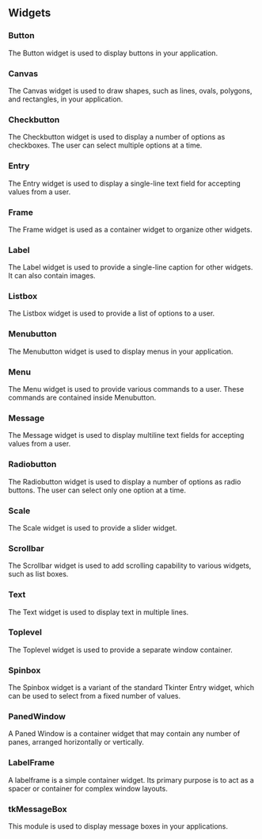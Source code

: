 
## Widgets

### Button
The Button widget is used to display buttons in your application.

### Canvas
The Canvas widget is used to draw shapes, such as lines, ovals, polygons, and rectangles, in your application.

### Checkbutton
The Checkbutton widget is used to display a number of options as checkboxes. The user can select multiple options at a time.

### Entry
The Entry widget is used to display a single-line text field for accepting values from a user.

### Frame
The Frame widget is used as a container widget to organize other widgets.

### Label
The Label widget is used to provide a single-line caption for other widgets. It can also contain images.

### Listbox
The Listbox widget is used to provide a list of options to a user.

### Menubutton
The Menubutton widget is used to display menus in your application.

### Menu
The Menu widget is used to provide various commands to a user. These commands are contained inside Menubutton.

### Message
The Message widget is used to display multiline text fields for accepting values from a user.

### Radiobutton
The Radiobutton widget is used to display a number of options as radio buttons. The user can select only one option at a time.

### Scale
The Scale widget is used to provide a slider widget.

### Scrollbar
The Scrollbar widget is used to add scrolling capability to various widgets, such as list boxes.

### Text
The Text widget is used to display text in multiple lines.

### Toplevel
The Toplevel widget is used to provide a separate window container.

### Spinbox
The Spinbox widget is a variant of the standard Tkinter Entry widget, which can be used to select from a fixed number of values.

### PanedWindow
A Paned Window is a container widget that may contain any number of panes, arranged horizontally or vertically.

### LabelFrame
A labelframe is a simple container widget. Its primary purpose is to act as a spacer or container for complex window layouts.

### tkMessageBox
This module is used to display message boxes in your applications.
